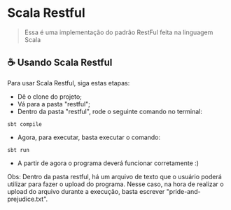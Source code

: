 # Scala Restful

> Essa é uma implementação do padrão RestFul feita na linguagem Scala

## ☕ Usando Scala Restful

Para usar Scala Restful, siga estas etapas:

* Dê o clone do projeto;
* Vá para a pasta "restful";
* Dentro da pasta "restful", rode o seguinte comando no terminal:
```
sbt compile
```
* Agora, para executar, basta executar o comando:
```
sbt run
```
* A partir de agora o programa deverá funcionar corretamente :)

Obs: Dentro da pasta restful, há um arquivo de texto que o usuário poderá utilizar para fazer o upload do programa.
Nesse caso, na hora de realizar o upload do arquivo durante a execução, basta escrever "pride-and-prejudice.txt".
